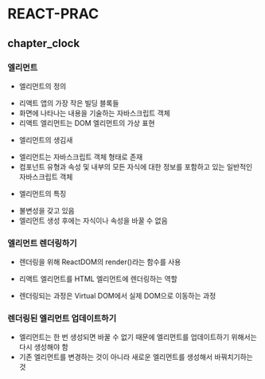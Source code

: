 # REACT-PRAC

## chapter_clock

### 엘리먼트

- 엘리먼트의 정의

* 리액트 앱의 가장 작은 빌딩 블록들
* 화면에 나타나는 내용을 기술하는 자바스크립트 객체
* 리액트 엘리먼트는 DOM 엘리먼트의 가상 표현

- 엘리먼트의 생김새

* 엘리먼트는 자바스크립트 객체 형태로 존재
* 컴포넌트 유형과 속성 및 내부의 모든 자식에 대한 정보를 포함하고 있는 일반적인 자바스크립트 객체

- 엘리먼트의 특징

* 불변성을 갖고 있음
* 엘리먼트 생성 후에는 자식이나 속성을 바꿀 수 없음

### 엘리먼트 렌더링하기

- 렌더링을 위해 ReactDOM의 render()라는 함수를 사용

* 리액트 엘리먼트를 HTML 엘리먼트에 렌더링하는 역할

- 렌더링되는 과정은 Virtual DOM에서 실제 DOM으로 이동하는 과정

### 렌더링된 엘리먼트 업데이트하기

- 엘리먼트는 한 번 생성되면 바꿀 수 없기 때문에 엘리먼트를 업데이트하기 위해서는 다시 생성해야 함
- 기존 엘리먼트를 변경하는 것이 아니라 새로운 엘리먼트를 생성해서 바꿔치기하는 것
